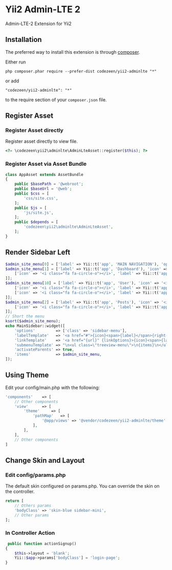 Yii2 Admin-LTE 2
=================

Admin-LTE-2 Extension for Yii2

Installation
------------

The preferred way to install this extension is through [composer](http://getcomposer.org/download/).

Either run

```
php composer.phar require --prefer-dist codezeen/yii2-adminlte "*"
```

or add

```
"codezeen/yii2-adminlte": "*"
```

to the require section of your `composer.json` file.


Register Asset
-----
### Register Asset directly

Register asset directly to view file.

```php
<?= \codezeen\yii2\adminlte\AdminLteAsset::register($this); ?>
```

### Register Asset via Asset Bundle
```php
class AppAsset extends AssetBundle
{
    public $basePath = '@webroot';
    public $baseUrl = '@web';
    public $css = [
        'css/site.css',
    ];
    public $js = [
        'js/site.js',
    ];
    public $depends = [
        'codezeen\yii2\adminlte\AdminLteAsset',
    ];
}
```

Render Sidebar Left
-----
```php
$admin_site_menu[0] = ['label' => Yii::t('app', 'MAIN NAVIGATION'), 'options' => ['class' => 'header'], 'template' => '{label}'];
$admin_site_menu[1] = ['label' => Yii::t('app', 'Dashboard'), 'icon' => '<i class="fa fa-dashboard"></i>', 'options' => ['class' => 'treeview'], 'items' => [
    ['icon' => '<i class="fa fa-circle-o"></i>', 'label' => Yii::t('app', 'Home'), 'url' => ['/site/index']],
]];
$admin_site_menu[10] = ['label' => Yii::t('app', 'User'), 'icon' => '<i class="fa fa-user"></i>', 'options' => ['class' => 'treeview'], 'items' => [
    ['icon' => '<i class="fa fa-circle-o"></i>', 'label' => Yii::t('app', 'Login'), 'url' => ['/site/login'], 'visible' => Yii::$app->user->isGuest],
    ['icon' => '<i class="fa fa-circle-o"></i>', 'label' => Yii::t('app', 'Logout'), 'url' => ['/site/logout'], 'linkOptions' => ['data-method' => 'post'], 'visible' => !Yii::$app->user->isGuest],
]];
$admin_site_menu[2] = ['label' => Yii::t('app', 'Posts'), 'icon' => '<i class="fa fa-thumb-tack"></i>', 'options' => ['class' => 'treeview'], 'items' => [
    ['icon' => '<i class="fa fa-circle-o"></i>', 'label' => Yii::t('app', 'All Posts'), 'url' => ['/site/index'], 'badge' => 13],
]];
// Short the menu
ksort($admin_site_menu);
echo MainSidebar::widget([
    'options'         => ['class' => 'sidebar-menu'],
    'labelTemplate'   => '<a href="#">{icon}<span>{label}</span>{right-icon}{badge}</a>',
    'linkTemplate'    => '<a href="{url}" {linkOptions}>{icon}<span>{label}</span>{right-icon}{badge}</a>',
    'submenuTemplate' => "\n<ul class=\"treeview-menu\">\n{items}\n</ul>\n",
    'activateParents' => true,
    'items'           => $admin_site_menu,
]);
```

Using Theme
-----
Edit your config/main.php with the following:
```php
'components'    => [
    // Other components
    'view'      => [
        'theme'     => [
            'pathMap'   => [
                '@app/views' => '@vendor/codezeen/yii2-adminlte/theme'
            ],
        ],
    ],
    // Other components
]
```
Change Skin and Layout
-----
### Edit config/params.php
The default skin configured on params.php. You can override the skin on the controller.
```php
return [
    // Others params
    'bodyClass' => 'skin-blue sidebar-mini',
    // Other params
];
```
### In Controller Action
```php
 public function actionSignup()
{
    $this->layout = 'blank';
    Yii::$app->params['bodyClass'] = 'login-page';
}
```

